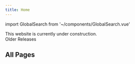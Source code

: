 ```yaml
---
title: Home
---
```


import GlobalSearch from '~/components/GlobalSearch.vue'

This website is currently under construction.<br />
<g-link to="/versions">Older Releases</g-link>

## All Pages

<GlobalSearch />

